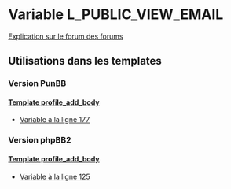 # Variable L_PUBLIC_VIEW_EMAIL
[Explication sur le forum des forums](http://forum.forumactif.com/t294113-listing-des-variables#L_PUBLIC_VIEW_EMAIL)

## Utilisations dans les templates

### Version PunBB

#### [Template profile_add_body](punbb/profile_add_body.md)
* [Variable à la ligne 177](../punbb/profile_add_body.tpl#L177)

### Version phpBB2

#### [Template profile_add_body](subsilver/profile_add_body.md)
* [Variable à la ligne 125](../subsilver/profile_add_body.tpl#L125)